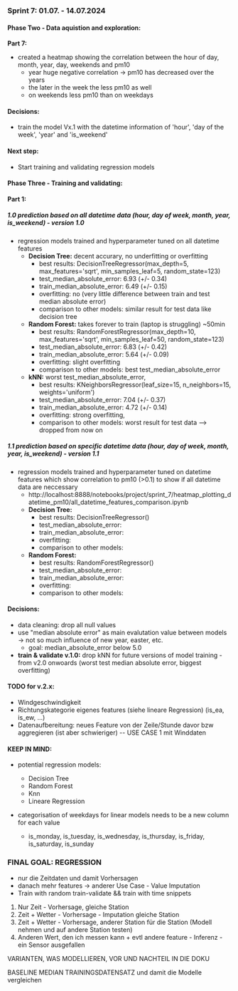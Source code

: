 ### Sprint 7: 01.07. - 14.07.2024

#### Phase Two - Data aquistion and exploration:
__Part 7:__ 
- created a heatmap showing the correlation between the hour of day, month, year, day, weekends and pm10
    - year huge negative correlation -> pm10 has decreased over the years
    - the later in the week the less pm10 as well
    - on weekends less pm10 than on weekdays

#### Decisions:
- train the model Vx.1 with the datetime information of 'hour', 'day of the week', 'year' and 'is_weekend'

#### Next step:
- Start training and validating regression models 

#### Phase Three - Training and validating:
__Part 1:__
##### 1.0 prediction based on all datetime data (hour, day of week, month, year, is_weekend) - version 1.0
- regression models trained and hyperparameter tuned on all datetime features
  - **Decision Tree:** decent accurary, no underfitting or overfitting
      - best results: DecisionTreeRegressor(max_depth=5, max_features='sqrt', min_samples_leaf=5,
                      random_state=123)
      - test_median_absolute_error: 6.93 (+/- 0.34)
      - train_median_absolute_error: 6.49 (+/- 0.15)
      - overfitting: no (very little difference between train and test median absolute error)
      - comparison to other models: similar result for test data like decision tree
  - **Random Forest:** takes forever to train (laptop is struggling) ~50min
      - best results: RandomForestRegressor(max_depth=10, max_features='sqrt', min_samples_leaf=50,
                      random_state=123) 
      - test_median_absolute_error: 6.83 (+/- 0.42)
      - train_median_absolute_error: 5.64 (+/- 0.09)
      - overfitting: slight overfitting
      - comparison to other models: best test_median_absolute_error
  - **kNN:** worst test_median_absolute_error, 
      - best results: KNeighborsRegressor(leaf_size=15, n_neighbors=15, weights='uniform')
      - test_median_absolute_error: 7.04 (+/- 0.37)
      - train_median_absolute_error: 4.72 (+/- 0.14)
      - overfitting: strong overfitting,
      - comparison to other models: worst result for test data --> dropped from now on
        
##### 1.1 prediction based on specific datetime data (hour, day of week, month, year, is_weekend) - version 1.1
- regression models trained and hyperparameter tuned on datetime features which show correlation to pm10 (>0.1) to show if all datetime data are neccessary
    - http://localhost:8888/notebooks/project/sprint_7/heatmap_plotting_datetime_pm10/all_datetime_features_comparison.ipynb
  - **Decision Tree:** 
      - best results: DecisionTreeRegressor()
      - test_median_absolute_error: 
      - train_median_absolute_error: 
      - overfitting:
      - comparison to other models: 
  - **Random Forest:** 
      - best results: RandomForestRegressor()
      - test_median_absolute_error: 
      - train_median_absolute_error:
      - overfitting:
      - comparison to other models: 

#### Decisions:
- data cleaning: drop all null values
- use "median absolute error" as main evalutation value between models -> not so much influence of new year, easter, etc.
    - goal: median_absolute_error below 5.0 
- **train & validate v.1.0:** drop kNN for future versions of model training - from v2.0 onwoards (worst test median absolute error, biggest overfitting)

#### TODO for v.2.x:
- Windgeschwindigkeit
- Richtungskategorie eigenes features (siehe lineare Regression) (is_ea, is_ew, ...)
- Datenaufbereitung: neues Feature von der Zeile/Stunde davor bzw aggregieren (ist aber schwieriger) -- USE CASE 1 mit Winddaten

#### KEEP IN MIND:
- potential regression models: 
    - Decision Tree
    - Random Forest
    - Knn
    - Lineare Regression

- categorisation of weekdays for linear models needs to be a new column for each value
    - is_monday, is_tuesday, is_wednesday, is_thursday, is_friday, is_saturday, is_sunday

### FINAL GOAL: REGRESSION
- nur die Zeitdaten und damit Vorhersagen
- danach mehr features -> anderer Use Case - Value Imputation
- Train with random train-validate && train with time snippets

1. Nur Zeit - Vorhersage, gleiche Station
2. Zeit + Wetter - Vorhersage - Imputation gleiche Station
3. Zeit + Wetter - Vorhersage, anderer Station für die Station (Modell nehmen und auf andere Station testen)
4. Anderen Wert, den ich messen kann + evtl andere feature - Inferenz - ein Sensor ausgefallen

VARIANTEN, WAS MODELLIEREN, VOR UND NACHTEIL IN DIE DOKU

BASELINE MEDIAN TRAININGSDATENSATZ und damit die Modelle vergleichen